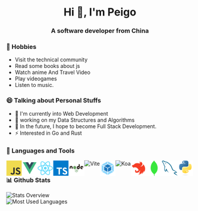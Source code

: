 <h1 align="center">Hi 👋, I'm Peigo</h1>
<h3 align="center">A software developer from China</h3>
  
  
### 📅 Hobbies

- Visit the technical community
- Read some books about js
- Watch anime And Travel Video
- Play videogames
- Listen to music.
  
### 😄 Talking about Personal Stuffs

- 🌱 I'm currently into Web Development
- 🔭 working on my Data Structures and Algorithms
- 🚀 In the future, I hope to become Full Stack Development.
- ⚡ Interested in Go and Rust
  
### 🔨 Languages and Tools

<p>
<a href="https://developer.mozilla.org/en-US/docs/Web/JavaScript" target="_blank"><img align="left" alt="JavaScript" height ="42px" src= "./assets/javascript-original.svg"></a>
<a href="https://vuejs.org/" target="_blank"> <img align="left" alt="Vue" height="42px" src="./assets/vue.svg"></a>
<a href="https://reactjs.org/" target="_blank"> <img align="left" alt="React" height="42px" src="./assets/react-original.svg"></a>
<a href="https://www.typescriptlang.org/" target="_blank"><img align="left" alt="Typescirpt" height ="42px" src="./assets/typescript-original.svg"></a>
<a href="https://nodejs.org" target="_blank"><img align="left" alt="Node.js" height ="42px" src="./assets/nodejs.svg"></a>
<a href="https://vitejs.dev/" target="_blank"><img align="left" alt="Vite" height ="42px" src="https://vitejs.dev/logo.svg"></a>
<a href="https://webpack.js.org/" target="_blank"><img align="left" alt="Webpack" height ="42px" src="./assets/webpack.svg"></a>
<a href="https://koajs.com/" target="_blank"><img align="left" alt="Koa" height ="42px" src="https://koa.bootcss.com/public/images/koa-logo.png"></a>
<a href="https://nestjs.com/" target="_blank"><img align="left" alt="Nest.js" height ="42px" src="./assets/nest-service.svg"></a>
<a href="https://www.mongodb.com/" target="_blank"> <img src="./assets/mongodb.svg" align="left" alt="MongoDB" height='42px'/> </a>
<a href="https://www.mysql.com/" target="_blank"> <img src="./assets/mysql-original.svg" align="left" alt="MySQL" height='42px'/> </a>
<a href="https://www.python.org" target="_blank"><img align="left" alt="Python" height ="42px" src="./assets/python-original.svg"></a>
</p>
  

### 📊 Github Stats

![Stats Overview](https://github-readme-stats.vercel.app/api?username=candane&count_private=true&show_icons=true&include_all_commits=true)  
![Most Used Languages](https://github-readme-stats.vercel.app/api/top-langs/?username=candane&hide=TeX&layout=compact)
  
  
<!--
**Candane/candane** is a ✨ _special_ ✨ repository because its `README.md` (this file) appears on your GitHub profile.

Here are some ideas to get you started:

- 🔭 I’m currently working on ...
- 🌱 I’m currently learning ...
- 👯 I’m looking to collaborate on ...
- 🤔 I’m looking for help with ...
- 💬 Ask me about ...
- 📫 How to reach me: ...
- 😄 Pronouns: ...
- ⚡ Fun fact: ...
-->
